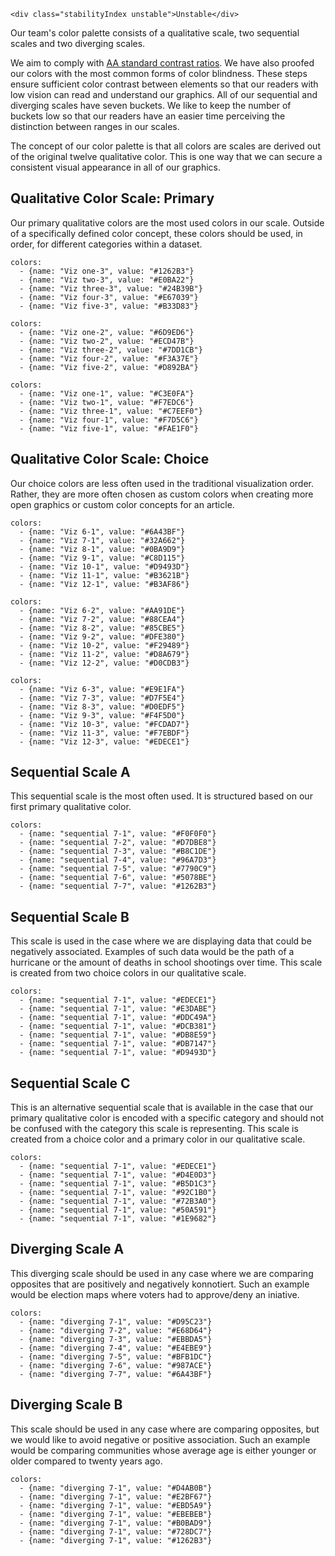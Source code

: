 ```html|span-1,no-source,plain
<div class="stabilityIndex unstable">Unstable</div>
```

Our team's color palette consists of a qualitative scale, two sequential scales and two diverging scales.

We aim to comply with [AA standard contrast ratios](https://www.w3.org/TR/WCAG/). We have also proofed our colors with the most common forms of color blindness. These steps ensure sufficient color contrast between elements so that our readers with low vision can read and understand our graphics.
All of our sequential and diverging scales have seven buckets. We like to keep the number of buckets low so that our readers have an easier time perceiving the distinction between ranges in our scales.

The concept of our color palette is that all colors are scales are derived out of the original twelve qualitative color. This is one way that we can secure a consistent visual appearance in all of our graphics.

## Qualitative Color Scale: Primary
Our primary qualitative colors are the most used colors in our scale. Outside of a specifically defined color concept, these colors should be used, in order, for different categories within a dataset.

```color-palette|span-2
colors:
  - {name: "Viz one-3", value: "#1262B3"}
  - {name: "Viz two-3", value: "#E0BA22"}
  - {name: "Viz three-3", value: "#24B39B"}
  - {name: "Viz four-3", value: "#E67039"}
  - {name: "Viz five-3", value: "#B33D83"}
```
```color-palette|span-2
colors:
  - {name: "Viz one-2", value: "#6D9ED6"}
  - {name: "Viz two-2", value: "#ECD47B"}
  - {name: "Viz three-2", value: "#7DD1CB"}
  - {name: "Viz four-2", value: "#F3A37E"}
  - {name: "Viz five-2", value: "#D892BA"}
```
```color-palette|span-2
colors:
  - {name: "Viz one-1", value: "#C3E0FA"}
  - {name: "Viz two-1", value: "#F7EDC6"}
  - {name: "Viz three-1", value: "#C7EEF0"}
  - {name: "Viz four-1", value: "#F7D5C6"}
  - {name: "Viz five-1", value: "#FAE1F0"}
```


## Qualitative Color Scale: Choice
Our choice colors are less often used in the traditional visualization order. Rather, they are more often chosen as custom colors when creating more open graphics or custom color concepts for an article.

```color-palette|span-2
colors:
  - {name: "Viz 6-1", value: "#6A43BF"}
  - {name: "Viz 7-1", value: "#32A662"}
  - {name: "Viz 8-1", value: "#0BA9D9"}
  - {name: "Viz 9-1", value: "#C8D115"}
  - {name: "Viz 10-1", value: "#D9493D"}
  - {name: "Viz 11-1", value: "#B3621B"}
  - {name: "Viz 12-1", value: "#B3AF86"}
```
```color-palette|span-2
colors:
  - {name: "Viz 6-2", value: "#AA91DE"}
  - {name: "Viz 7-2", value: "#88CEA4"}
  - {name: "Viz 8-2", value: "#85CBE5"}
  - {name: "Viz 9-2", value: "#DFE380"}
  - {name: "Viz 10-2", value: "#F29489"}
  - {name: "Viz 11-2", value: "#D8A679"}
  - {name: "Viz 12-2", value: "#D0CDB3"}
```
```color-palette|span-2
colors:
  - {name: "Viz 6-3", value: "#E9E1FA"}
  - {name: "Viz 7-3", value: "#D7F5E4"}
  - {name: "Viz 8-3", value: "#D0EDF5"}
  - {name: "Viz 9-3", value: "#F4F5D0"}
  - {name: "Viz 10-3", value: "#FCDAD7"}
  - {name: "Viz 11-3", value: "#F7EBDF"}
  - {name: "Viz 12-3", value: "#EDECE1"}
```

## Sequential Scale A
This sequential scale is the most often used. It is structured based on our first primary qualitative color.

```color-palette|span-6
colors:
  - {name: "sequential 7-1", value: "#F0F0F0"}
  - {name: "sequential 7-2", value: "#D7DBE8"}
  - {name: "sequential 7-3", value: "#B8C1DE"}
  - {name: "sequential 7-4", value: "#96A7D3"}
  - {name: "sequential 7-5", value: "#7790C9"}
  - {name: "sequential 7-6", value: "#5078BE"}
  - {name: "sequential 7-7", value: "#1262B3"}
```

## Sequential Scale B
This scale is used in the case where we are displaying data that could be negatively associated. Examples of such data would be the path of a hurricane or the amount of deaths in school shootings over time. This scale is created from two choice colors in our qualitative scale.

```color-palette|span-6
colors:
  - {name: "sequential 7-1", value: "#EDECE1"}
  - {name: "sequential 7-1", value: "#E3DABE"}
  - {name: "sequential 7-1", value: "#DDC49A"}
  - {name: "sequential 7-1", value: "#DCB381"}
  - {name: "sequential 7-1", value: "#DB8E59"}
  - {name: "sequential 7-1", value: "#DB7147"}
  - {name: "sequential 7-1", value: "#D9493D"}
```

## Sequential Scale C
This is an alternative sequential scale that is available in the case that our primary qualitative color is encoded with a specific category and should not be confused with the category this scale is representing. This scale is created from a choice color and a primary color in our qualitative scale.

```color-palette|span-6
colors:
  - {name: "sequential 7-1", value: "#EDECE1"}
  - {name: "sequential 7-1", value: "#D4E0D3"}
  - {name: "sequential 7-1", value: "#B5D1C3"}
  - {name: "sequential 7-1", value: "#92C1B0"}
  - {name: "sequential 7-1", value: "#72B3A0"}
  - {name: "sequential 7-1", value: "#50A591"}
  - {name: "sequential 7-1", value: "#1E9682"}
```

## Diverging Scale A
This diverging scale should be used in any case where we are comparing opposites that are positively and negatively konnotiert. Such an example would be election maps where voters had to approve/deny an iniative.

```color-palette|span-6
colors:
  - {name: "diverging 7-1", value: "#D95C23"}
  - {name: "diverging 7-2", value: "#E68D64"}
  - {name: "diverging 7-3", value: "#EBBDA5"}
  - {name: "diverging 7-4", value: "#E4EBE9"}
  - {name: "diverging 7-5", value: "#BFB1DC"}
  - {name: "diverging 7-6", value: "#987ACE"}
  - {name: "diverging 7-7", value: "#6A43BF"}
```

## Diverging Scale B
This scale should be used in any case where are comparing opposites, but we would like to avoid negative or positive association. Such an example would be comparing communities whose average age is either younger or older compared to twenty years ago.

```color-palette|span-6
colors:
  - {name: "diverging 7-1", value: "#D4AB0B"}
  - {name: "diverging 7-1", value: "#E2BF67"}
  - {name: "diverging 7-1", value: "#EBD5A9"}
  - {name: "diverging 7-1", value: "#EBEBEB"}
  - {name: "diverging 7-1", value: "#B0BAD9"}
  - {name: "diverging 7-1", value: "#728DC7"}
  - {name: "diverging 7-1", value: "#1262B3"}
```
